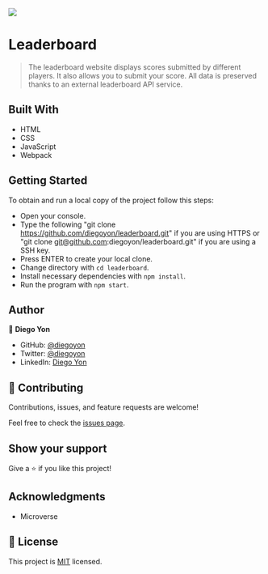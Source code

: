 ![](https://img.shields.io/badge/Microverse-blueviolet)

# Leaderboard

> The leaderboard website displays scores submitted by different players. It also allows you to submit your score. All data is preserved thanks to an external leaderboard API service.

## Built With

- HTML
- CSS
- JavaScript
- Webpack

## Getting Started

To obtain and run a local copy of the project follow this steps:

- Open your console.
- Type the following "git clone https://github.com/diegoyon/leaderboard.git" if you are using HTTPS or "git clone git@github.com:diegoyon/leaderboard.git" if you are using a SSH key.
- Press ENTER to create your local clone.
- Change directory with `cd leaderboard`.
- Install necessary dependencies with `npm install`.
- Run the program with `npm start`.

## Author

👤 **Diego Yon**

- GitHub: [@diegoyon](https://github.com/diegoyon)
- Twitter: [@diegoyon](https://twitter.com/diegoyon)
- LinkedIn: [Diego Yon](https://www.linkedin.com/in/diego-yon-9311aa41/)

## 🤝 Contributing

Contributions, issues, and feature requests are welcome!

Feel free to check the [issues page](../../issues/).

## Show your support

Give a ⭐️ if you like this project!

## Acknowledgments

- Microverse

## 📝 License

This project is [MIT](./MIT.md) licensed.
